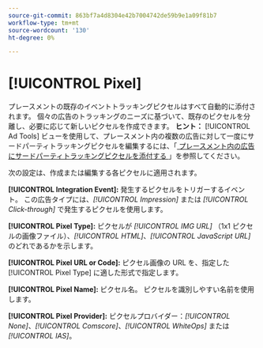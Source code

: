 ```yaml
---
source-git-commit: 863bf7a4d8304e42b7004742de59b9e1a09f81b7
workflow-type: tm+mt
source-wordcount: '130'
ht-degree: 0%

---
```

# [!UICONTROL Pixel]

プレースメントの既存のイベントトラッキングピクセルはすべて自動的に添付されます。 個々の広告のトラッキングのニーズに基づいて、既存のピクセルを分離し、必要に応じて新しいピクセルを作成できます。 **ヒント：** [!UICONTROL Ad Tools] ビューを使用して、プレースメント内の複数の広告に対して一度にサードパーティトラッキングピクセルを編集するには、「[ プレースメント内の広告にサードパーティトラッキングピクセルを添付する ](/help/dsp/campaign-management/ads/ad-pixel-attach-detach.md#attach-pixels-ads)」を参照してください。

次の設定は、作成または編集する各ピクセルに適用されます。

**[!UICONTROL Integration Event]:** 発生するピクセルをトリガーするイベント。 この広告タイプには、*[!UICONTROL Impression]* または *[!UICONTROL Click-through]* で発生するピクセルを使用します。

**[!UICONTROL Pixel Type]:** ピクセルが *[!UICONTROL IMG URL]* （1x1 ピクセルの画像ファイル）、*[!UICONTROL HTML]*、*[!UICONTROL JavaScript URL]* のどれであるかを示します。

**[!UICONTROL Pixel URL or Code]:** ピクセル画像の URL を、指定した [!UICONTROL Pixel Type] に適した形式で指定します。

**[!UICONTROL Pixel Name]:** ピクセル名。 ピクセルを識別しやすい名前を使用します。

**[!UICONTROL Pixel Provider]:** ピクセルプロバイダー：*[!UICONTROL None]*、*[!UICONTROL Comscore]*、*[!UICONTROL WhiteOps]* または *[!UICONTROL IAS]*。